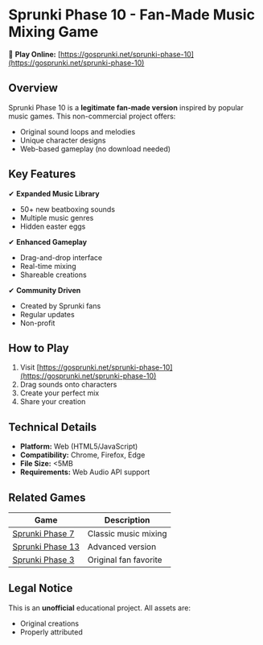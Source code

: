 # Sprunki Phase 10 - Fan-Made Music Mixing Game  

🚀 **Play Online:** [https://gosprunki.net/sprunki-phase-10](https://gosprunki.net/sprunki-phase-10)  

## Overview  
Sprunki Phase 10 is a **legitimate fan-made version** inspired by popular music games. This non-commercial project offers:  
- Original sound loops and melodies  
- Unique character designs  
- Web-based gameplay (no download needed)  

## Key Features  
✔ **Expanded Music Library**  
- 50+ new beatboxing sounds  
- Multiple music genres  
- Hidden easter eggs  

✔ **Enhanced Gameplay**  
- Drag-and-drop interface  
- Real-time mixing  
- Shareable creations  

✔ **Community Driven**  
- Created by Sprunki fans  
- Regular updates  
- Non-profit  

## How to Play  
1. Visit [https://gosprunki.net/sprunki-phase-10](https://gosprunki.net/sprunki-phase-10)  
2. Drag sounds onto characters  
3. Create your perfect mix  
4. Share your creation  

## Technical Details  
- **Platform:** Web (HTML5/JavaScript)  
- **Compatibility:** Chrome, Firefox, Edge  
- **File Size:** <5MB  
- **Requirements:** Web Audio API support  

## Related Games  
| Game | Description |  
|------|-------------|  
| [Sprunki Phase 7](/sprunki-phase-7) | Classic music mixing |  
| [Sprunki Phase 13](/sprunki-phase-13) | Advanced version |  
| [Sprunki Phase 3](/sprunki-phase-3) | Original fan favorite |  

## Legal Notice  
This is an **unofficial** educational project. All assets are:  
- Original creations  
- Properly attributed  
